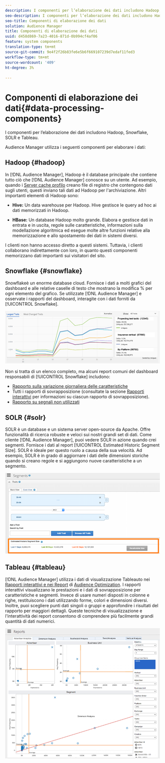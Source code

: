 ```yaml
---
description: I componenti per l’elaborazione dei dati includono Hadoop, Snowflake, SOLR e Tableau.
seo-description: I componenti per l’elaborazione dei dati includono Hadoop, Snowflake, SOLR e Tableau.
seo-title: Componenti di elaborazione dei dati
solution: Audience Manager
title: Componenti di elaborazione dei dati
uuid: d458d869-7a23-4016-871d-0b994cf4af06
feature: system components
translation-type: tm+mt
source-git-commit: 9e4f2f26b83fe6e5b6f669107239d7edaf11fed3
workflow-type: tm+mt
source-wordcount: '409'
ht-degree: 3%

---
```



# Componenti di elaborazione dei dati{#data-processing-components}

I componenti per l’elaborazione dei dati includono Hadoop, Snowflake, SOLR e Tableau.

<!-- 

c_comproc.xml

 -->

 Audience Manager utilizza i seguenti componenti per elaborare i dati:

## Hadoop {#hadoop}

In [!DNL Audience Manager], Hadoop è il database principale che contiene tutto ciò che [!DNL Audience Manager] conosce su un utente. Ad esempio, quando i [Server cache profilo](../../reference/system-components/components-data-collection.md) creano file di registro che contengono dati sugli utenti, questi inviano tali dati ad Hadoop per l&#39;archiviazione. Altri importanti elementi di Hadoop sono:

* **Hive:** Un data warehouse per Hadoop. Hive gestisce le query ad hoc ai dati memorizzati in Hadoop.

* **HBase:** Un database Hadoop molto grande. Elabora e gestisce dati in entrata e in uscita, regole sulle caratteristiche, informazioni sulla modellazione algoritmica ed esegue molte altre funzioni relative alla memorizzazione e allo spostamento dei dati in sistemi diversi.

I clienti non hanno accesso diretto a questi sistemi. Tuttavia, i clienti collaborano indirettamente con loro, in quanto questi componenti memorizzano dati importanti sui visitatori del sito.

## Snowflake {#snowflake}

[](https://www.snowflake.net/) Snowflakeè un enorme database cloud. Fornisce i dati a molti grafici del dashboard e alle relative caselle di testo che mostrano la modifica % per ogni elemento del grafico. Se utilizzate [!DNL Audience Manager] e osservate i rapporti del dashboard, interagite con i dati forniti da [!UICONTROL Snowflake].



![](assets/dashboardreport.png)

Non si tratta di un elenco completo, ma alcuni report comuni del dashboard responsabili di [!UICONTROL Snowflake] includono:

* [Rapporto sulla variazione giornaliera delle caratteristiche](/help/using/reporting/audience-optimization-reports/daily-trait-variation-report.md)
* Tutti i rapporti di sovrapposizione (consultate la sezione [Rapporti interattivi](/help/using/reporting/dynamic-reports/dynamic-reports.md) per informazioni su ciascun rapporto di sovrapposizione).
* [Rapporto su segnali non utilizzati](/help/using/reporting/dynamic-reports/unused-signals.md)

## SOLR {#solr}

SOLR è un database e un sistema server open-source da Apache. Offre funzionalità di ricerca robuste e veloci sui nostri grandi set di dati. Come cliente [!DNL Audience Manager], puoi vedere SOLR in azione quando crei segmenti. Fornisce i dati al report [!UICONTROL Estimated Historic Segment Size]. SOLR è ideale per questo ruolo a causa della sua velocità. Ad esempio, SOLR è in grado di aggiornare i dati delle dimensioni storiche quando si creano regole e si aggiungono nuove caratteristiche a un segmento.



![](assets/audsize.png)

## Tableau {#tableau}

[!DNL Audience Manager] utilizza i dati di visualizzazione  [](https://www.tableausoftware.com/) Tableauto nei  [Rapporti interattivi e nei Report](../../reporting/dynamic-reports/dynamic-reports.md#interactive-and-overlap-reports) di  [Audience Optimization](../../reporting/audience-optimization-reports/audience-optimization-reports.md). I rapporti interattivi visualizzano le prestazioni e i dati di sovrapposizione per caratteristiche e segmenti. Invece di usare numeri disposti in colonne e righe, restituiscono i dati utilizzando forme, colori e dimensioni diversi. Inoltre, puoi scegliere punti dati singoli o gruppi e approfondire i risultati del rapporto per maggiori dettagli. Queste tecniche di visualizzazione e l&#39;interattività dei report consentono di comprendere più facilmente grandi quantità di dati numerici.



![](assets/advertiser_analytics.png)

